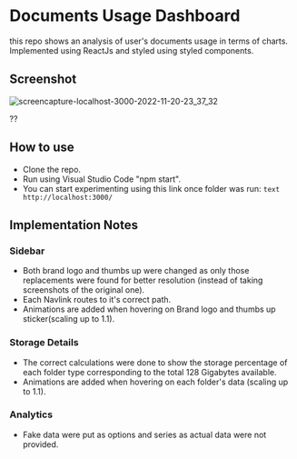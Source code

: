 # Documents Usage Dashboard
this repo shows an analysis of user's documents usage in terms of charts. Implemented using ReactJs and styled using styled components.

## Screenshot
![screencapture-localhost-3000-2022-11-20-23_37_32](https://user-images.githubusercontent.com/50046177/202927468-3c789c04-cf7d-4b09-b9f9-41bd6ea7d744.png)

??
## How to use
- Clone the repo.
- Run using Visual Studio Code "npm start".
- You can start experimenting using this link once folder was run: ```text http://localhost:3000/ ```

## Implementation Notes
### Sidebar
- Both brand logo and thumbs up were changed as only those replacements were found for better resolution (instead of taking screenshots of the original one).
- Each Navlink routes to it's correct path.
- Animations are added when hovering on Brand logo and thumbs up sticker(scaling up to 1.1).
### Storage Details
- The correct calculations were done to show the storage percentage of each folder type corresponding to the total 128 Gigabytes available.
-  Animations are added when hovering on each folder's data (scaling up to 1.1).
### Analytics
- Fake data were put as options and series as actual data were not provided.


